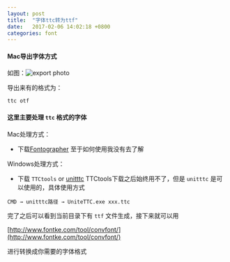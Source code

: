 ```yaml
---
layout: post
title:  "字体ttc转为ttf"
date:   2017-02-06 14:02:18 +0800
categories: font
---
```


#### Mac导出字体方式
如图：![export photo]({{'/assets/img/font_exe.png'}})

导出来有的格式为：

`ttc
otf
`
#### 这里主要处理 `ttc` 格式的字体
Mac处理方式：
* 下载[Fontographer](http://download.cnet.com/Fontographer/3000-2190_4-10470546.html)
至于如何使用我没有去了解

Windows处理方式：
* 下载 `TTCtools` or [unitttc]({{'/assets/zip/unitttc.rar'}})
TTCtools下载之后始终用不了，但是 `unitttc` 是可以使用的，具体使用方式

`CMD → unitttc路径 → UniteTTC.exe xxx.ttc`

完了之后可以看到当前目录下有 `ttf` 文件生成，接下来就可以用

[http://www.fontke.com/tool/convfont/](http://www.fontke.com/tool/convfont/)

进行转换成你需要的字体格式